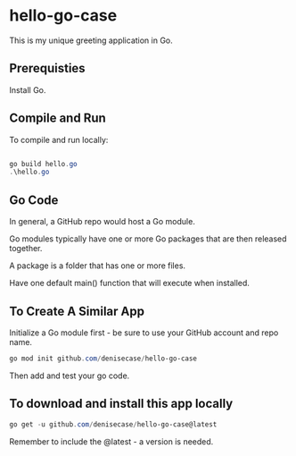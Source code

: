 # hello-go-case

This is my unique greeting application in Go. 

## Prerequisties

Install Go. 

## Compile and Run

To compile and run locally: 

```PowerShell

go build hello.go
.\hello.go
```

## Go Code

In general, a GitHub repo would host a Go module.

Go modules typically have one or more Go packages that are then released together. 

A package is a folder that has one or more files. 

Have one default main() function that will execute when installed. 

## To Create A Similar App

Initialize a Go module first - be sure to use your GitHub account and repo name.

```PowerShell
go mod init github.com/denisecase/hello-go-case
```

Then add and test your go code. 

## To download and install this app locally

```PowerShell
go get -u github.com/denisecase/hello-go-case@latest
```

Remember to include the @latest - a version is needed. 

